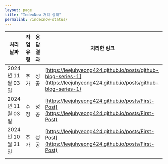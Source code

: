 ```yaml
---
layout: page
title: "IndexNow 처리 상태"
permalink: /indexnow-status/
---
```


| 처리 날짜   | 작업 유형   | 응답 결과   | 처리한 링크                                                      |
|------------|------------|-------------|------------------------------------------------------------------|
| <span title="02시 45분 16초">2024년 11월 03일</span> | 추가 | <span title="URL 제출 성공 (반환 코드: 200)">성공</span> | [https://leejuhyeong424.github.io/posts/github-blog-series-1](https://leejuhyeong424.github.io/posts/github-blog-series-1) |
| <span title="02시 44분 00초">2024년 11월 03일</span> | 수정 | <span title="URL 제출 성공 (반환 코드: 200)">성공</span> | [https://leejuhyeong424.github.io/posts/First-Post](https://leejuhyeong424.github.io/posts/First-Post) |
| <span title="21시 09분 10초">2024년 10월 31일</span> | 추가 | <span title="URL 제출 성공 (반환 코드: 200)">성공</span> | [https://leejuhyeong424.github.io/posts/First-Post](https://leejuhyeong424.github.io/posts/First-Post) |
|            |            |             |                                                                  |